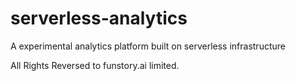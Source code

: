 # serverless-analytics
A experimental analytics platform built on serverless infrastructure


All Rights Reversed to funstory.ai limited.
